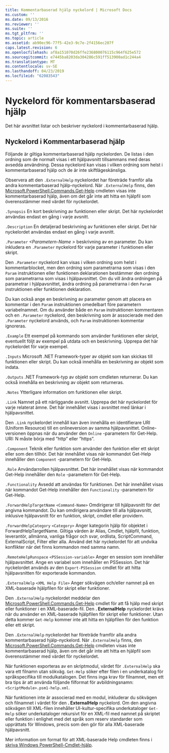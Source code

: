 ```yaml
---
title: Kommentarbaserad hjälp nyckelord | Microsoft Docs
ms.custom: ''
ms.date: 09/13/2016
ms.reviewer: ''
ms.suite: ''
ms.tgt_pltfrm: ''
ms.topic: article
ms.assetid: ab90ec96-77f5-42e3-9c7e-2f4156ec207f
caps.latest.revision: 6
ms.openlocfilehash: af8a151070d26ffe236800076115c964f625e572
ms.sourcegitcommit: e7445ba8203da304286c591ff513900ad1c244a4
ms.translationtype: MT
ms.contentlocale: sv-SE
ms.lasthandoff: 04/23/2019
ms.locfileid: "62083543"
---
```

# <a name="comment-based-help-keywords"></a>Nyckelord för kommentarsbaserad hjälp

Det här avsnittet listar och beskriver nyckelord i kommentarbaserad hjälp.

## <a name="keywords-in-comment-based-help"></a>Nyckelord i Kommentarbaserad hjälp

Följande är giltiga kommentarbaserad hjälp nyckelorden. De listas i den ordning som de normalt visas i ett hjälpavsnitt tillsammans med deras avsedda användning. Dessa nyckelord kan visas i vilken ordning som helst i kommentarbaserad hjälp och de är inte skiftlägeskänsliga.

Observera att den `.ExternalHelp` nyckelordet har företräde framför alla andra kommentarbaserad hjälp-nyckelord. När `.ExternalHelp` finns, den [Microsoft.PowerShell.Commands.Get-Help](/dotnet/api/Microsoft.PowerShell.Commands.Get-Help) cmdleten visas inte kommentarbaserad hjälp, även om det går inte att hitta en hjälpfil som överensstämmer med värdet för nyckelordet.

`.Synopsis` En kort beskrivning av funktionen eller skript. Det här nyckelordet användas endast en gång i varje avsnitt.

`.Description` En detaljerad beskrivning av funktionen eller skript. Det här nyckelordet användas endast en gång i varje avsnitt.

`.Parameter` *\<Parametern-Name >* beskrivning av en parameter. Du kan inkludera en `.Parameter` nyckelord för varje parameter i funktionen eller skript.

Den `.Parameter` nyckelord kan visas i vilken ordning som helst i kommentarblocket, men den ordning som parametrarna som visas i den `Param` instruktionen eller funktionen deklarationen bestämmer den ordning som parametrarna som visas i hjälpavsnittet. Om du vill ändra ordningen på parametrar i hjälpavsnittet, ändra ordning på parametrarna i den `Param` instruktionen eller funktionen deklaration.

Du kan också ange en beskrivning av parameter genom att placera en kommentar i den `Param` instruktionen omedelbart före parametern variabelnamnet. Om du använder både en `Param` instruktionen kommentaren och en `.Parameter` nyckelord, den beskrivning som är associerade med den `.Parameter` nyckelord används, och `Param` instruktionen kommentar ignoreras.

`.Example` Ett exempel på kommando som använder funktionen eller skript, eventuellt följt av exempel på utdata och en beskrivning. Upprepa det här nyckelordet för varje exempel.

`.Inputs` Microsoft .NET Framework-typer av objekt som kan skickas till funktionen eller skript. Du kan också innehålla en beskrivning av objekt som indata.

`.Outputs` .NET Framework-typ av objekt som cmdleten returnerar. Du kan också innehålla en beskrivning av objekt som returneras.

`.Notes` Ytterligare information om funktionen eller skript.

`.Link` Namnet på ett närliggande avsnitt. Upprepa det här nyckelordet för varje relaterat ämne. Det här innehållet visas i avsnittet med länkar i hjälpavsnittet.

Den `.Link` nyckelordet innehåll kan även innehålla en identifierare URI (Uniform Resource) till en onlineversion av samma hjälpavsnittet. Online-versionen öppnas när du använder den `Online` -parametern för Get-Help. URI: N måste börja med ”http” eller ”https”.

`.Component` Teknik eller funktion som använder den funktion eller ett skript eller som den tillhör. Det här innehållet visas när kommandot Get-Help innehåller den `Component` -parametern för Get-Help.

`.Role` Användarrollen hjälpavsnittet. Det här innehållet visas när kommandot Get-Help innehåller den `Role` -parametern för Get-Help.

`.Functionality` Avsedd att användas för funktionen. Det här innehållet visas när kommandot Get-Help innehåller den `Functionality` -parametern för Get-Help.

`.ForwardHelpTargetName` `<Command-Name>` Omdirigerar till hjälpavsnitt för det angivna kommandot. Du kan omdirigera användare till alla hjälpavsnitt, inklusive hjälpavsnitt för en funktion, skript, cmdlet eller providern.

`.ForwardHelpCategory` `<Category>` Anger kategorin hjälp för objektet i ForwardHelpTargetName. Giltiga värden är Alias, Cmdlet, hjälpfil, funktion, leverantör, allmänna, vanliga frågor och svar, ordlista, ScriptCommand, ExternalScript, Filter eller alla. Använd det här nyckelordet för att undvika konflikter när det finns kommandon med samma namn.

`.RemoteHelpRunspace` `<PSSession-variable>` Anger en session som innehåller hjälpavsnittet. Ange en variabel som innehåller en PSSession. Det här nyckelordet används av den `Export-PSSession` cmdlet för att hitta hjälpavsnitten för exporterade kommandon.

`.ExternalHelp` `<XML Help File>` Anger sökvägen och/eller namnet på en XML-baserade hjälpfilen för skript eller funktioner.

Den `.ExternalHelp` nyckelordet meddelar den [Microsoft.PowerShell.Commands.Get-Help](/dotnet/api/Microsoft.PowerShell.Commands.Get-Help) cmdlet för att få hjälp med skript eller funktioner i en XML-baserade-fil. Den **. ExternalHelp** nyckelordet krävs när du använder en XML-baserade hjälpfilen för skript eller funktioner. Utan detta kommer `Get-Help` kommer inte att hitta en hjälpfilen för den funktion eller ett skript.

Den `.ExternalHelp` nyckelordet har företräde framför alla andra kommentarbaserad hjälp-nyckelord. När `.ExternalHelp` finns, den [Microsoft.PowerShell.Commands.Get-Help](/dotnet/api/Microsoft.PowerShell.Commands.Get-Help) cmdleten visas inte kommentarbaserad hjälp, även om det går inte att hitta en hjälpfil som överensstämmer med värdet för nyckelordet.

När funktionen exporteras av en skriptmodul, värdet för `.ExternalHelp` ska vara ett filnamn utan sökväg. `Get-Help` söker efter filen i en underkatalog för språkspecifika till modulkatalogen. Det finns inga krav för filnamnet, men ett bra tips är att använda följande filformat för avbildningsnamn: `<ScriptModule>.psm1-help.xml`.

När funktionen inte är associerad med en modul, inkluderar du sökvägen och filnamnet i värdet för den **. ExternalHelp** nyckelord. Om den angivna sökvägen till XML-filen innehåller UI-kultur-specifika underkataloger `Get-Help` söker underkataloger rekursivt för en XML-fil med namnet på skriptet eller funktion i enlighet med det språk som reserv standarder som upprättats för Windows, precis som den gör för alla XML-baserade hjälpavsnitt.

Mer information om format för att XML-baserade Help cmdleten finns i [skriva Windows PowerShell-Cmdlet-hjälp](./writing-help-for-windows-powershell-cmdlets.md).